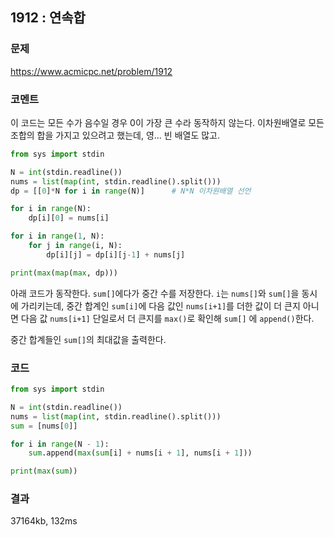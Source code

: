 ## 1912 : 연속합
### 문제
https://www.acmicpc.net/problem/1912
### 코멘트
이 코드는 모든 수가 음수일 경우 0이 가장 큰 수라 동작하지 않는다.
이차원배열로 모든 조합의 합을 가지고 있으려고 했는데, 영... 빈 배열도 많고.
```python
from sys import stdin

N = int(stdin.readline())
nums = list(map(int, stdin.readline().split()))
dp = [[0]*N for i in range(N)]      # N*N 이차원배열 선언

for i in range(N):
    dp[i][0] = nums[i]

for i in range(1, N):
    for j in range(i, N):
        dp[i][j] = dp[i][j-1] + nums[j]

print(max(map(max, dp)))
```

아래 코드가 동작한다.
`sum[]`에다가 중간 수를 저장한다.
`i`는 `nums[]`와 `sum[]`을 동시에 가리키는데, 중간 합계인 `sum[i]`에 다음 값인 `nums[i+1]`를 더한 값이 더 큰지 아니면 다음 값 `nums[i+1]` 단일로서 더 큰지를 `max()`로 확인해 `sum[]`
에 `append()`한다.

중간 합계들인 `sum[]`의 최대값을 출력한다.

### 코드
```python
from sys import stdin

N = int(stdin.readline())
nums = list(map(int, stdin.readline().split()))
sum = [nums[0]]

for i in range(N - 1):
    sum.append(max(sum[i] + nums[i + 1], nums[i + 1]))

print(max(sum))

```

### 결과
37164kb, 132ms

